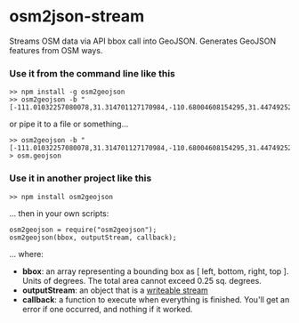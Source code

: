 osm2json-stream
===============

Streams OSM data via API bbox call into GeoJSON. Generates GeoJSON features from OSM ways.

### Use it from the command line like this

    >> npm install -g osm2geojson
    >> osm2geojson -b "[-111.01032257080078,31.314701127170984,-110.68004608154295,31.447492524518246]"
    
or pipe it to a file or something...

    >> osm2geojson -b "[-111.01032257080078,31.314701127170984,-110.68004608154295,31.447492524518246]" > osm.geojson
    
### Use it in another project like this

    >> npm install osm2geojson
    
... then in your own scripts:

    osm2geojson = require("osm2geojson");
    osm2geojson(bbox, outputStream, callback);
    
... where:
- __bbox__: an array representing a bounding box as [ left, bottom, right, top ]. Units of degrees. The total area cannot exceed 0.25 sq. degrees.
- __outputStream__: an object that is a [writeable stream](http://nodejs.org/api/stream.html#stream_class_stream_writable)
- __callback__: a function to execute when everything is finished. You'll get an error if one occurred, and nothing if it worked.